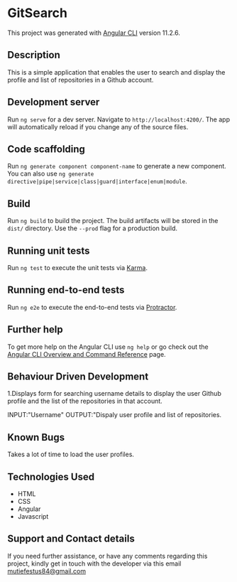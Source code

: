 # GitSearch

This project was generated with [Angular CLI](https://github.com/angular/angular-cli) version 11.2.6.

## Description
This is a simple application that enables the user to search and display the profile and list of repositories in a Github account.

## Development server

Run `ng serve` for a dev server. Navigate to `http://localhost:4200/`. The app will automatically reload if you change any of the source files.

## Code scaffolding

Run `ng generate component component-name` to generate a new component. You can also use `ng generate directive|pipe|service|class|guard|interface|enum|module`.

## Build

Run `ng build` to build the project. The build artifacts will be stored in the `dist/` directory. Use the `--prod` flag for a production build.

## Running unit tests

Run `ng test` to execute the unit tests via [Karma](https://karma-runner.github.io).

## Running end-to-end tests

Run `ng e2e` to execute the end-to-end tests via [Protractor](http://www.protractortest.org/).

## Further help

To get more help on the Angular CLI use `ng help` or go check out the [Angular CLI Overview and Command Reference](https://angular.io/cli) page.

## Behaviour Driven Development
1.Displays form for searching username details to display the user Github profile and the list of the  repositories in that account.

INPUT:"Username"
OUTPUT:"Dispaly user profile and list of repositories.

## Known Bugs
 Takes a lot of time to load the user profiles.

## Technologies Used
* HTML
* CSS
* Angular
* Javascript

## Support and Contact details
If you need further assistance, or have any comments regarding this project, kindly get in touch with the developer via this email mutiefestus84@gmail.com


